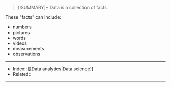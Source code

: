 > [!SUMMARY]+
> Data is a collection of facts

These "facts" can include:
- numbers
- pictures
- words
- videos
- measurements
- observations

---
- Index:: [[Data analytics|Data science]]
- Related:: 
---